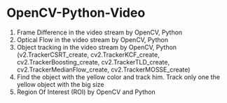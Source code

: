 # OpenCV-Python-Video
1. Frame Difference in the video stream by OpenCV, Python
2. Optical Flow in the video stream by OpenCV, Python
3. Object tracking  in the video stream by OpenCV, Python (v2.TrackerCSRT_create, cv2.TrackerKCF_create, cv2.TrackerBoosting_create, cv2.TrackerTLD_create, cv2.TrackerMedianFlow_create, cv2.TrackerMOSSE_create)
4. Find the object with the yellow color and track him. Track only one the yellow object with the big size
5. Region Of Interest (ROI) by OpenCV and Python
